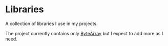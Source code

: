 # Libraries
A collection of libraries I use in my projects.

The project currently contains only [ByteArray](https://github.com/Solybum/Libraries/tree/master/ByteArray) but I expect to add more as I need.
